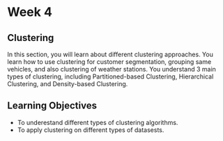 # Week 4 

## Clustering

In this section, you will learn about different clustering approaches. You learn how to use clustering for customer segmentation, grouping same vehicles, and also clustering of weather stations. You understand 3 main types of clustering, including Partitioned-based Clustering, Hierarchical Clustering, and Density-based Clustering.

## Learning Objectives

- To underestand different types of clustering algorithms.
- To apply clustering on different types of datasests.
